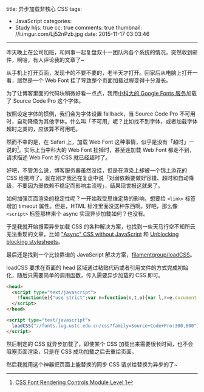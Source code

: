 title: 异步加载非核心 CSS
tags:
  - JavaScript
categories:
  - Study
hljs: true
cc: true
comments: true
thumbnail: //i.imgur.com/Lj52nPzb.jpg
date: 2015-11-17 03:03:46
---


昨天晚上在公司加班，和同事一起复盘双十一团队内各个系统的情况。突然收到邮件，啊哈，有人评论我的文章了~

从手机上打开页面，发现卡的不要不要的，老半天才打开。回家后从电脑上打开一看，居然是一个 Web Font 挂了导致整个页面加载过程变得十分漫长。

为了让博客里面的代码块稍微好看一点点，我用[中科大的 Google Fonts 服务][1]加载了 Source Code Pro 这个字体。

<!-- more -->

按照设定字体的惯例，我们会为字体设置 fallback，当 Source Code Pro 不可用时，自动降级为其他字体。什么叫「不可用」呢？比如找不到字体，或者加载字体超时之类的，应该算不可用吧。

然而不幸的是，在 Safari 上，加载 Web Font 这种事情，似乎是没有「超时」一说的[^1]。实际上当中科大的 Web Font 挂掉时，甚至连加载 Web Font 都走不到，请求描述 Web Font 的 CSS 就已经超时了。

[^1]: [CSS Font Rendering Controls Module Level 1][2]

好吧，不管怎么说，博客服务器虽然没挂，但是在渲染上却被一个锦上添花的 CSS 给拖垮了。就在刚才我还在复盘中说「对弱依赖要做好容错、超时和自动降级，不要因为弱依赖不稳定而影响主流程」，结果现世报这就来了。

如何加强页面渲染的稳定性呢？一开始我受思维定势的影响，想要给 `<link>` 标签增加 timeout 属性。但是，HTML 标准里面没这种东西啊。好吧，那么像 `<script>` 标签那样来个 async 实现异步加载如何？也没有。

于是我就开始搜索异步加载 CSS 的各种解决方案，也找到一些天马行空不知所云无法重现的文章，比如 ["Async" CSS without JavaScript][3] 和 [Unblocking blocking stylesheets][4]。

最后还是找到一个比较靠谱的 JavaScript 解决方案，[filamentgroup/loadCSS][5]。

loadCSS 要求在页面的 head 区域通过粘贴代码或者引用文件的方式完成初始化，随后只需要简单的调用函数，传入需要异步加载的 CSS 即可。

```html
<head>
  <script type="text/javascript">
    !function(e){"use strict";var n=function(n,t,o){var l,r=e.document,i=r.createElement("link");if(t)l=t;else{var a=(r.body||r.getElementsByTagName("head")[0]).childNodes;l=a[a.length-1]}var d=r.styleSheets;i.rel="stylesheet",i.href=n,i.media="only x",l.parentNode.insertBefore(i,t?l:l.nextSibling);var f=function(e){for(var n=i.href,t=d.length;t--;)if(d[t].href===n)return e();setTimeout(function(){f(e)})};return i.onloadcssdefined=f,f(function(){i.media=o||"all"}),i};"undefined"!=typeof module?module.exports=n:e.loadCSS=n}("undefined"!=typeof global?global:this);
  </script>
</head>

<script type="text/javascript">
  loadCSS("//fonts.lug.ustc.edu.cn/css?family=Source+Code+Pro:300,600");
</script>
```

然后制定的 CSS 就异步加载了，即使某个 CSS 加载出来需要很长时间，也不会阻塞页面渲染，只是在 CSS 成功加载之后去重绘页面。

然后我就用这个神器把页面上能替换的同步 CSS 请求给替换为异步的了~


[1]: https://servers.ustclug.org/2014/06/blog-googlefonts-speedup/
[2]: https://tabatkins.github.io/specs/css-font-display/#intro
[3]: http://codepen.io/Tigt/post/async-css-without-javascript
[4]: http://blog.yoav.ws/2011/10/Unblocking-blocking-stylesheets
[5]: https://github.com/filamentgroup/loadCSS
